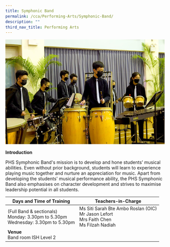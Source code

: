 ```yaml
---
title: Symphonic Band
permalink: /cca/Performing-Arts/Symphonic-Band/
description: ""
third_nav_title: Performing Arts
---
```

![](/images/symphonicband.png)

**Introduction**

PHS Symphonic Band's mission is to develop and hone students’ musical abilities. Even without prior background, students will learn to experience playing music together and nurture an appreciation for music. Apart from developing the students' musical performance ability, the PHS Symphonic Band also emphasises on character development and strives to maximise leadership potential in all students.

|Days and Time of Training|**Teachers-in-Charge** | 
| -------- | -------- | 
|(Full Band &amp; sectionals)<br>Monday: 3.30pm to 5.30pm<br>Wednesday: 3.30pm to 5.30pm|Ms Siti Sarah Bte Ambo Roslan (OIC)<br>Mr Jason Lefort<br>Mrs Faith Chen<br>Ms Filzah Nadiah
|**Venue** <br>Band room ISH Level 2||